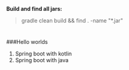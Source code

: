 **Build and find all jars:**
> gradle clean build && find . -name "*.jar"

#
###Hello worlds
1. Spring boot with kotlin
2. Spring boot with java

